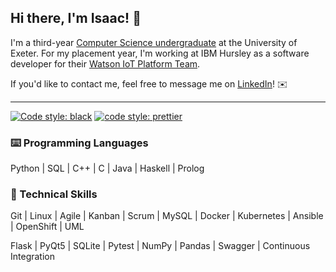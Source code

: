 ## Hi there, I'm Isaac! 👋

I'm a third-year [Computer Science undergraduate](https://www.exeter.ac.uk/undergraduate/courses/computerscience/comsci/)
at the University of Exeter. For my placement year, I'm working at IBM Hursley
as a software developer for their
[Watson IoT Platform Team](https://internetofthings.ibmcloud.com/).

If you'd like to contact me, feel free to message me on
[LinkedIn](https://www.linkedin.com/in/isaaccheng9)! ✉️

---

[![Code style: black](https://img.shields.io/badge/code%20style-black-000000.svg)](https://github.com/psf/black)
[![code style: prettier](https://img.shields.io/badge/code_style-prettier-ff69b4.svg?style=flat-square)](https://github.com/prettier/prettier)

### ⌨️ Programming Languages

Python | SQL | C++ | C | Java | Haskell | Prolog

### 🧠 Technical Skills

Git | Linux | Agile | Kanban | Scrum | MySQL | Docker | Kubernetes | Ansible
| OpenShift | UML

Flask | PyQt5 | SQLite | Pytest | NumPy | Pandas | Swagger |
Continuous Integration
